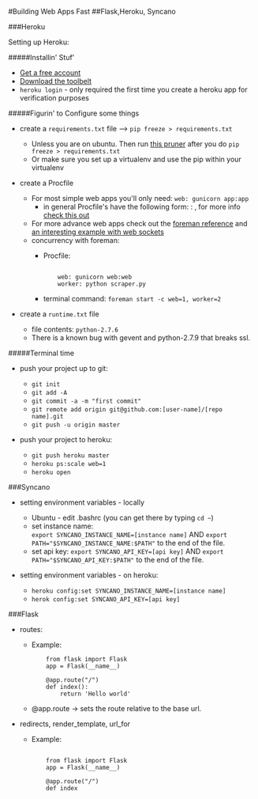 #Building Web Apps Fast
##Flask,Heroku, Syncano

###Heroku

Setting up Heroku:

#####Installin' Stuf'

* [Get a free account](https://signup.heroku.com/dc)
* [Download the toolbelt](https://devcenter.heroku.com/articles/getting-started-with-python#set-up)
* `heroku login` - only required the first time you create a heroku app for verification purposes

#####Figurin' to Configure some things

* create a `requirements.txt` file --> `pip freeze > requirements.txt` 
	* Unless you are on ubuntu.  Then run [this pruner](https://github.com/EricSchles/requirements_pruner_heroku) after you do `pip freeze > requirements.txt`
	* Or make sure you set up a virtualenv and use the pip within your virtualenv
* create a Procfile
	* For most simple web apps you'll only need: `web: gunicorn app:app`
		* in general Procfile's have the following form: <process type> : <command>, for more info [check this out](https://devcenter.heroku.com/articles/procfile)	
	* For more advance web apps check out the [foreman reference](http://ddollar.github.io/foreman/) and [an interesting example with web sockets](https://devcenter.heroku.com/articles/python-websockets)
	* concurrency with foreman:
		* Procfile: 
			
			``` 
			
				web: gunicorn web:web
				worker: python scraper.py 
			```
		* terminal command: `foreman start -c web=1, worker=2`

* create a `runtime.txt` file
	* file contents: `python-2.7.6` 
	* There is a known bug with gevent and python-2.7.9 that breaks ssl.

#####Terminal time

* push your project up to git:
	* `git init`
	* `git add -A`
	* `git commit -a -m "first commit"`
	* `git remote add origin git@github.com:[user-name]/[repo name].git`
	* `git push -u origin master`

* push your project to heroku:
	* `git push heroku master`
	* `heroku ps:scale web=1`
	* `heroku open`

###Syncano

* setting environment variables - locally
	* Ubuntu - edit .bashrc (you can get there by typing `cd ~`)
	* set instance name: 	
	    `export SYNCANO_INSTANCE_NAME=[instance name]` AND 
		`export PATH="$SYNCANO_INSTANCE_NAME:$PATH"` 
		to the end of the file.
	* set api key:
		`export SYNCANO_API_KEY=[api key]` AND 
		`export PATH="$SYNCANO_API_KEY:$PATH"` 
		to the end of the file.

*  setting environment variables - on heroku:
	*  `heroku config:set SYNCANO_INSTANCE_NAME=[instance name]`
	*  `herok config:set SYNCANO_API_KEY=[api key]`

###Flask

* routes:
	* Example:
		```
			from flask import Flask
			app = Flask(__name__)
		
			@app.route("/")
			def index():
				return 'Hello world'
		```
	* @app.route -> sets the route relative to the base url.

* redirects, render_template, url_for  
	* Example:
	
		```
			
			from flask import Flask
			app = Flask(__name__)
			
			@app.route("/")
			def index
		```